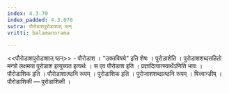 ```yaml
---
index: 4.3.70
index_padded: 4.3.070
sutra: पौरोडाशपुरोडाशात् ष्ठन्
vritti: balamanorama

---
```

<<पौरोडाशपुरोडाशात् ष्ठन्>> - पौरोडाश । "उक्तविषये" इति शेषः । पुरोडाशेति । पुरोडाशशब्दसहितो मन्त्रो लक्षमया पुरोडाश इत्युच्यत इत्यर्थः । स एव पौरोडाश इति । प्रज्ञादित्वात्स्वार्थेऽणिति भावः । पौरोडाशिक इति । पौरोडाशात्ष्ठनि रूपम् । पुरोडाशिक इति । पुरोजाशशब्दात्ष्ठनि रूपम् । षित्त्वान्ङीष् । पौरोडाशिकी — पुरोडाशिकी ।